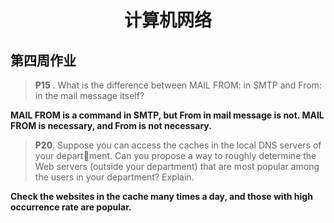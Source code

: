# <center> 计算机网络 </center> #
## 第四周作业 ##



>  <strong>P15</strong> . What is the difference between MAIL FROM: in SMTP and From: in the 
mail message itself?

<strong>
MAIL FROM is a command in SMTP, but From in mail message is not. MAIL FROM is necessary, and From is not necessary.
</strong>

><strong>P20</strong>. Suppose you can access the caches in the local DNS servers of your department. Can you propose a way to roughly determine the Web servers (outside 
your department) that are most popular among the users in your department? 
Explain.   

<strong>
Check the websites in the cache many times a day, and those with high occurrence rate are popular.
</strong>

     
